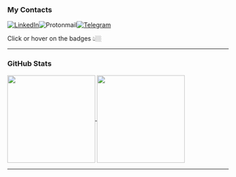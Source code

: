 ### My Contacts

[![LinkedIn](https://img.shields.io/badge/linkedin-%230077B5.svg?style=for-the-badge&logo=linkedin&logoColor=white "jrhin")](https://www.linkedin.com/in/jrhin/)![Protonmail](https://img.shields.io/badge/ProtonMail-8B89CC?style=for-the-badge&logo=protonmail&logoColor=white "github@jrhin.com")[![Telegram](https://img.shields.io/badge/Telegram-2CA5E0?style=for-the-badge&logo=telegram&logoColor=white "JRhin")](https://t.me/JRhin)

Click or hover on the badges 👆🏼 <br/>

<hr style="border:1px black">

### GitHub Stats

<a href="https://github.com/JRhin">
  <img height=200 align="center" src="https://github-readme-stats-two-roan-14.vercel.app/api?username=jrhin&show_icons=true&rank_icon=github&theme=transparent" />
</a>
<a href="https://github.com/JRhin">
  <img height=200 align="center" src="https://github-readme-stats-two-roan-14.vercel.app/api/top-langs?username=jrhin&layout=compact&langs_count=8&card_width=320&theme=transparent" />
</a>

<hr style="border:1px black">